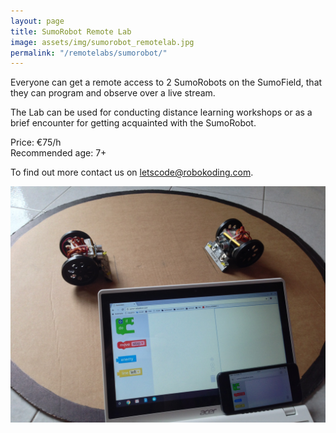 ```yaml
---
layout: page
title: SumoRobot Remote Lab
image: assets/img/sumorobot_remotelab.jpg
permalink: "/remotelabs/sumorobot/"
---
```


Everyone can get a remote access to 2 SumoRobots on the SumoField, that they can program and observe over a live stream.

The Lab can be used for conducting distance learning workshops or as a brief encounter for getting acquainted with the SumoRobot.

Price: €75/h  
Recommended age: 7+

To find out more contact us on [letscode@robokoding.com](#).

![sumorobot-remotelab](/assets/img/sumorobot_remotelab.jpg)
